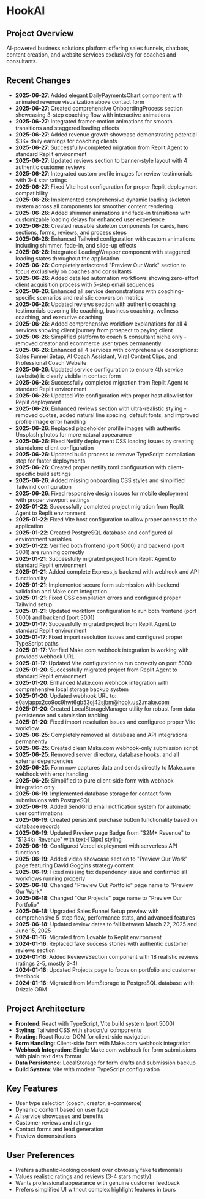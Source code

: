 # HookAI

## Project Overview
AI-powered business solutions platform offering sales funnels, chatbots, content creation, and website services exclusively for coaches and consultants.

## Recent Changes
- **2025-06-27**: Added elegant DailyPaymentsChart component with animated revenue visualization above contact form
- **2025-06-27**: Created comprehensive OnboardingProcess section showcasing 3-step coaching flow with interactive animations
- **2025-06-27**: Integrated framer-motion animations for smooth transitions and staggered loading effects
- **2025-06-27**: Added revenue growth showcase demonstrating potential $3K+ daily earnings for coaching clients
- **2025-06-27**: Successfully completed migration from Replit Agent to standard Replit environment
- **2025-06-27**: Updated reviews section to banner-style layout with 4 authentic customer reviews
- **2025-06-27**: Integrated custom profile images for review testimonials with 3-4 star ratings
- **2025-06-27**: Fixed Vite host configuration for proper Replit deployment compatibility
- **2025-06-26**: Implemented comprehensive dynamic loading skeleton system across all components for smoother content rendering
- **2025-06-26**: Added shimmer animations and fade-in transitions with customizable loading delays for enhanced user experience
- **2025-06-26**: Created reusable skeleton components for cards, hero sections, forms, reviews, and process steps
- **2025-06-26**: Enhanced Tailwind configuration with custom animations including shimmer, fade-in, and slide-up effects
- **2025-06-26**: Integrated LoadingWrapper component with staggered loading states throughout the application
- **2025-06-26**: Completely refactored "Preview Our Work" section to focus exclusively on coaches and consultants
- **2025-06-26**: Added detailed automation workflows showing zero-effort client acquisition process with 5-step email sequences
- **2025-06-26**: Enhanced all service demonstrations with coaching-specific scenarios and realistic conversion metrics
- **2025-06-26**: Updated reviews section with authentic coaching testimonials covering life coaching, business coaching, wellness coaching, and executive coaching
- **2025-06-26**: Added comprehensive workflow explanations for all 4 services showing client journey from prospect to paying client
- **2025-06-26**: Simplified platform to coach & consultant niche only - removed creator and ecommerce user types permanently
- **2025-06-26**: Enhanced all 4 services with comprehensive descriptions: Sales Funnel Setup, AI Coach Assistant, Viral Content Clips, and Professional Coach Website
- **2025-06-26**: Updated service configuration to ensure 4th service (website) is clearly visible in contact form
- **2025-06-26**: Successfully completed migration from Replit Agent to standard Replit environment
- **2025-06-26**: Updated Vite configuration with proper host allowlist for Replit deployment
- **2025-06-26**: Enhanced reviews section with ultra-realistic styling - removed quotes, added natural line spacing, default fonts, and improved profile image error handling
- **2025-06-26**: Replaced placeholder profile images with authentic Unsplash photos for more natural appearance
- **2025-06-26**: Fixed Netlify deployment CSS loading issues by creating standalone client configuration
- **2025-06-26**: Updated build process to remove TypeScript compilation step for faster deployments
- **2025-06-26**: Created proper netlify.toml configuration with client-specific build settings
- **2025-06-26**: Added missing onboarding CSS styles and simplified Tailwind configuration
- **2025-06-26**: Fixed responsive design issues for mobile deployment with proper viewport settings
- **2025-01-22**: Successfully completed project migration from Replit Agent to Replit environment
- **2025-01-22**: Fixed Vite host configuration to allow proper access to the application
- **2025-01-22**: Created PostgreSQL database and configured all environment variables
- **2025-01-22**: Verified both frontend (port 5000) and backend (port 3001) are running correctly
- **2025-01-21**: Successfully migrated project from Replit Agent to standard Replit environment
- **2025-01-21**: Added complete Express.js backend with webhook and API functionality
- **2025-01-21**: Implemented secure form submission with backend validation and Make.com integration
- **2025-01-21**: Fixed CSS compilation errors and configured proper Tailwind setup
- **2025-01-21**: Updated workflow configuration to run both frontend (port 5000) and backend (port 3001)
- **2025-01-17**: Successfully migrated project from Replit Agent to standard Replit environment
- **2025-01-17**: Fixed import resolution issues and configured proper TypeScript paths
- **2025-01-17**: Verified Make.com webhook integration is working with provided webhook URL
- **2025-01-17**: Updated Vite configuration to run correctly on port 5000
- **2025-01-20**: Successfully migrated project from Replit Agent to standard Replit environment
- **2025-01-20**: Enhanced Make.com webhook integration with comprehensive local storage backup system
- **2025-01-20**: Updated webhook URL to: e0avjappx2co9oc9hwt6gb53oj42sjbm@hook.us2.make.com
- **2025-01-20**: Created LocalStorageManager utility for robust form data persistence and submission tracking
- **2025-01-20**: Fixed import resolution issues and configured proper Vite workflow
- **2025-06-25**: Completely removed all database and API integrations permanently
- **2025-06-25**: Created clean Make.com webhook-only submission script
- **2025-06-25**: Removed server directory, database hooks, and all external dependencies  
- **2025-06-25**: Form now captures data and sends directly to Make.com webhook with error handling
- **2025-06-25**: Simplified to pure client-side form with webhook integration only
- **2025-06-19**: Implemented database storage for contact form submissions with PostgreSQL
- **2025-06-19**: Added SendGrid email notification system for automatic user confirmations
- **2025-06-19**: Created persistent purchase button functionality based on database records
- **2025-06-19**: Updated Preview page Badge from "$2M+ Revenue" to "$134k+ Revenue" with text-[13px] styling
- **2025-06-19**: Configured Vercel deployment with serverless API functions
- **2025-06-19**: Added video showcase section to "Preview Our Work" page featuring David Goggins strategy content
- **2025-06-19**: Fixed missing tsx dependency issue and confirmed all workflows running properly
- **2025-06-18**: Changed "Preview Out Portfolio" page name to "Preview Our Work"
- **2025-06-18**: Changed "Our Projects" page name to "Preview Our Portfolio"  
- **2025-06-18**: Upgraded Sales Funnel Setup preview with comprehensive 5-step flow, performance stats, and advanced features
- **2025-06-18**: Updated review dates to fall between March 22, 2025 and June 15, 2025
- **2024-01-16**: Migrated from Lovable to Replit environment
- **2024-01-16**: Replaced fake success stories with authentic customer reviews section
- **2024-01-16**: Added ReviewsSection component with 18 realistic reviews (ratings 2-5, mostly 3-4)
- **2024-01-16**: Updated Projects page to focus on portfolio and customer feedback
- **2024-01-16**: Migrated from MemStorage to PostgreSQL database with Drizzle ORM

## Project Architecture
- **Frontend**: React with TypeScript, Vite build system (port 5000)
- **Styling**: Tailwind CSS with shadcn/ui components
- **Routing**: React Router DOM for client-side navigation
- **Form Handling**: Client-side form with Make.com webhook integration
- **Webhook Integration**: Single Make.com webhook for form submissions with plain text data format
- **Data Persistence**: LocalStorage for form drafts and submission backup
- **Build System**: Vite with modern TypeScript configuration

## Key Features
- User type selection (coach, creator, e-commerce)
- Dynamic content based on user type
- AI service showcases and benefits
- Customer reviews and ratings
- Contact forms and lead generation
- Preview demonstrations

## User Preferences
- Prefers authentic-looking content over obviously fake testimonials
- Values realistic ratings and reviews (3-4 stars mostly)
- Wants professional appearance with genuine customer feedback
- Prefers simplified UI without complex highlight features in tours